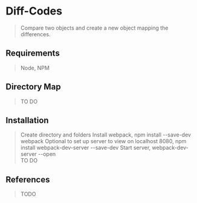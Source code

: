 # Diff-Codes

> Compare two objects and create a new object mapping the differences.

## Requirements

> Node, NPM

## Directory Map

> TO DO

## Installation

> Create directory and folders
> Install webpack, npm install --save-dev webpack
> Optional to set up server to view on localhost 8080, npm install webpack-dev-server --save-dev
> Start server, webpack-dev-server --open  
> TO DO

## References

> TODO
